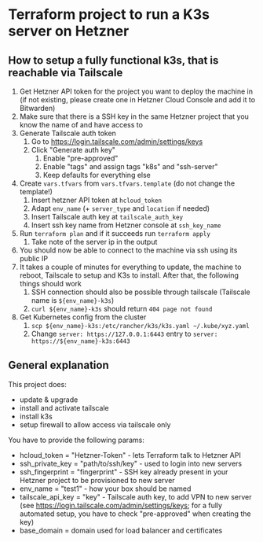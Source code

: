 # Terraform project to run a K3s server on Hetzner

## How to setup a fully functional k3s, that is reachable via Tailscale

1. Get Hetzner API token for the project you want to deploy the machine in (if not existing, please create one in Hetzner Cloud Console and add it to Bitwarden)
2. Make sure that there is a SSH key in the same Hetzner project that you know the name of and have access to
2. Generate Tailscale auth token
    1. Go to https://login.tailscale.com/admin/settings/keys
    2. Click "Generate auth key"
        1. Enable "pre-approved" 
        2. Enable "tags" and assign tags "k8s" and "ssh-server"
        3. Keep defaults for everything else
3. Create `vars.tfvars` from `vars.tfvars.template` (do not change the template!)
    1. Insert hetzner API token at `hcloud_token`
    2. Adapt `env_name` (+ `server_type` and `location` if needed)
    3. Insert Tailscale auth key at `tailscale_auth_key`
    4. Insert ssh key name from Hetzner console at `ssh_key_name`
4. Run `terraform plan` and if it succeeds run `terraform apply`
    1. Take note of the server ip in the output
5. You should now be able to connect to the machine via ssh using its public IP
6. It takes a couple of minutes for everything to update, the machine to reboot, Tailscale to setup and K3s to install. After that, the following things should work
    1. SSH connection should also be possible through tailscale (Tailscale name is `${env_name}-k3s`)
    2. `curl ${env_name}-k3s` should return `404 page not found`
7. Get Kubernetes config from the cluster
    1. `scp ${env_name}-k3s:/etc/rancher/k3s/k3s.yaml ~/.kube/xyz.yaml`
    2. Change `server: https://127.0.0.1:6443` entry to `server: https://${env_name}-k3s:6443`

## General explanation

This project does:
* update & upgrade
* install and activate tailscale
* install k3s
* setup firewall to allow access via tailscale only

You have to provide the following params:
* hcloud_token = "Hetzner-Token" - lets Terraform talk to Hetzner API
* ssh_private_key = "path/to/ssh/key" - used to login into new servers
* ssh_fingerprint = "fingerprint" - SSH key already present in your Hetzner project to be provisioned to new server
* env_name = "test1" - how your box should be named
* tailscale_api_key = "key" - Tailscale auth key, to add VPN to new server (see https://login.tailscale.com/admin/settings/keys; for a fully automated setup, you have to check "pre-approved" when creating the key)
* base_domain = domain used for load balancer and certificates
